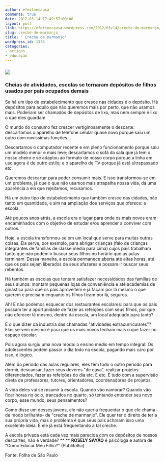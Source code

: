 ```yaml
---
author: efeitoecausa
comments: true
date: 2012-03-14 17:49:57+00:00
layout: post
link: https://efeitoecausa.wordpress.com/2012/03/14/creche-de-marmanjo/
slug: creche-de-marmanjo
title: ' Creche de marmanjo'
wordpress_id: 1575
categories:
- artigos
- educação
---
```


### [![](http://efeitoecausa.files.wordpress.com/2012/03/005.jpg)](http://efeitoecausa.files.wordpress.com/2012/03/005.jpg)




### **Cheias de atividades, escolas se tornaram depósitos de filhos usados por pais ocupados demais**






Se há um tipo de estabelecimento que cresce nas cidades é o depósito. Há depósitos para aquilo que não queremos mais por perto, que não usamos mais. Poderiam ser chamados de depósitos de lixo, mas nem sempre é lixo o que eles guardam.

O mundo do consumo fez crescer vertiginosamente o descarte: descartamos o aparelho de telefone celular quase novo porque saiu um outro com novíssimas funções.

Descartamos o computador recente e em pleno funcionamento porque saiu um modelo menor e mais leve; descartamos o sofá da sala que já tem o nosso cheiro e se adaptou ao formato de nosso corpo porque a linha em uso agora é de outro estilo; e o aparelho de TV porque já está ultrapassado etc.

Queremos descartar para poder consumir mais. E isso transformou-se em um problema, já que o que não usamos mais atrapalha nossa vida, dá uma aparência a ela que rejeitamos, recusamos.

Há um outro tipo de estabelecimento que também cresce nas cidades, não tanto em quantidade, e sim na ampliação dos serviços que oferece: a escola.

Até poucos anos atrás, a escola era o lugar para onde os mais novos eram encaminhados com o objetivo de estudar e/ou aprender a conviver com outros.

Hoje, a escola transformou-se em um local que serve para muitas outras coisas.
Ela serve, por exemplo, para abrigar crianças (falo de crianças integrantes de famílias de classe média para cima) cujos pais trabalham tanto que não podem ir buscar seus filhos no horário que as aulas terminam. Dessa maneira, a escola permanece aberta até altas horas, até que os pais sejam liberados de seus afazeres e possam ir buscar seus rebentos.

Há também as escolas que tentam satisfazer necessidades das famílias de seus alunos: montam pequenas lojas de conveniência e até academias de ginástica para que os pais aproveitem e já façam por lá mesmo o que querem e precisam enquanto os filhos ficam por lá, seguros.

Ah! E não podemos esquecer dos restaurantes escolares: para que os pais possam ter a oportunidade de fazer as refeições com seus filhos, por que não oferecer lá mesmo, dentro da escola, um local adequado para tanto?

E o que dizer da indústria das chamadas "atividades extracurriculares"? Elas servem mesmo é para que os mais novos tenham mais o que fazer no espaço escolar.

Pois agora surgiu uma nova moda: o ensino médio em tempo integral. Os adolescentes podem passar o dia todo na escola, pagando mais caro por isso, é lógico.

Além do período das aulas regulares, eles têm todo o outro período para dormir, descansar, fazer seus deveres "de casa", realizar projetos diferenciados, fazer as refeições do dia etc. E etc. E tudo com a supervisão direta de professores, tutores, orientadores, coordenadores de projetos.

A vida deles vai se resumir à escola. Quando vão namorar? Quando vão ficar horas no ócio, trancados no quarto, só tentando entender seu novo corpo, esse mundo, seus pensamentos?

Como disse um desses jovens, ele não queria frequentar o que ele chama -de modo brilhante- de "creche de marmanjo". Ele quer ter o direito de ter a sua própria vida, mas o problema é que seus pais acharam isso uma excelente ideia. E ele já está frequentando a tal creche.

A escola privada está cada vez mais parecida com os depósitos de nossos descartes, não é verdade?
** **
**ROSELY SAYÃO** é psicóloga e autora de "Como Educar Meu Filho?" (Publifolha)




Fonte: Folha de São Paulo
